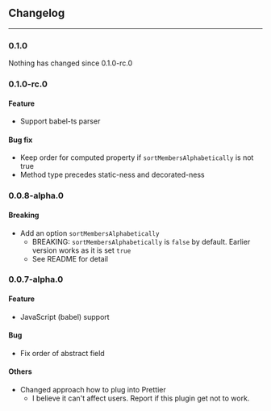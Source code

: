 ## Changelog

---

### 0.1.0

Nothing has changed since 0.1.0-rc.0

### 0.1.0-rc.0

#### Feature

- Support babel-ts parser

#### Bug fix

- Keep order for computed property if `sortMembersAlphabetically` is not true
- Method type precedes static-ness and decorated-ness

### 0.0.8-alpha.0

#### Breaking

- Add an option `sortMembersAlphabetically`
  - BREAKING: `sortMembersAlphabetically` is `false` by default. Earlier version works as it is set `true`
  - See README for detail

### 0.0.7-alpha.0

#### Feature

- JavaScript (babel) support

#### Bug

- Fix order of abstract field

#### Others

- Changed approach how to plug into Prettier
  - I believe it can't affect users. Report if this plugin get not to work.
